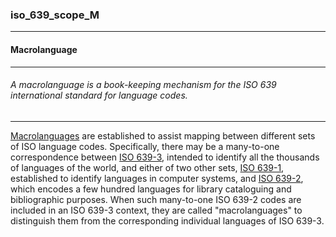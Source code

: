 ### iso_639_scope_M



------
#### Macrolanguage



------
###### A macrolanguage is a book-keeping mechanism for the ISO 639 international standard for language codes.



------
[Macrolanguages](https://en.wikipedia.org/wiki/ISO_639_macrolanguage) are established to assist mapping between different sets of ISO language codes. Specifically, there may be a many-to-one correspondence between [ISO 639-3](https://en.wikipedia.org/wiki/ISO_639-3 "ISO 639-3"), intended to identify all the thousands of languages of the world, and either of two other sets, [ISO 639-1](https://en.wikipedia.org/wiki/ISO_639-1 "ISO 639-1"), established to identify languages in computer systems, and [ISO 639-2](https://en.wikipedia.org/wiki/ISO_639-2 "ISO 639-2"), which encodes a few hundred languages for library cataloguing and bibliographic purposes. When such many-to-one ISO 639-2 codes are included in an ISO 639-3 context, they are called "macrolanguages" to distinguish them from the corresponding individual languages of ISO 639-3.